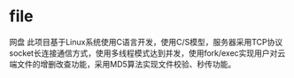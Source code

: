 # file
网盘
此项目基于Linux系统使用C语言开发，使用C/S模型，服务器采用TCP协议socket长连接通信方式，使用多线程模式达到并发，使用fork/exec实现用户对云端文件的增删改查功能，采用MD5算法实现文件校验、秒传功能。
